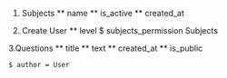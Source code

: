 1. Subjects
** name
** is_active
** created_at

2. Create User 
** level 
    $ subjects_permission Subjects

3.Questions
** title
** text 
** created_at
** is_public

    $ author = User
